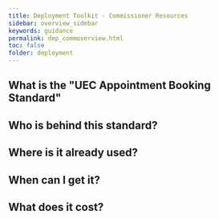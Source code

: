 ```yaml
---
title: Deployment Toolkit - Commissioner Resources
sidebar: overview_sidebar
keywords: guidance
permalink: dep_commoverview.html
toc: false
folder: deployment
---
```


## What is the "UEC Appointment Booking Standard"


## Who is behind this standard?


## Where is it already used?


## When can I get it?


## What does it cost?
